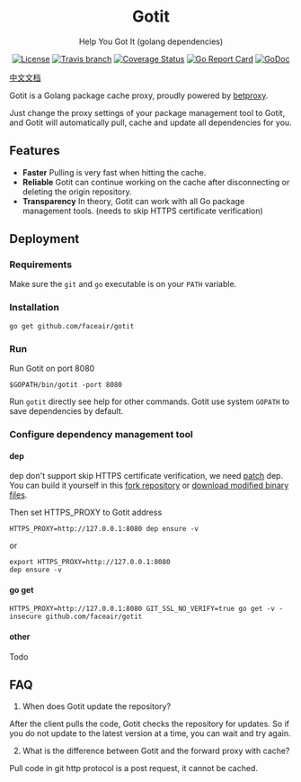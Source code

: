<h1 align="center">Gotit</h1>
<p align="center">Help You Got It (golang dependencies)</p>

<p align="center">
    <a href="https://raw.githubusercontent.com/faceair/gotit/master/LICENSE"><img src="https://img.shields.io/hexpm/l/plug.svg" alt="License"></a>
    <a href="https://travis-ci.org/faceair/gotit"><img src="https://img.shields.io/travis/faceair/gotit/master.svg?t=1529297795" alt="Travis branch"></a>
    <a href="https://coveralls.io/github/faceair/gotit?branch=master"><img src="https://coveralls.io/repos/github/faceair/gotit/badge.svg?branch=master&t=1529297795" alt="Coverage Status"></a>
    <a href="https://goreportcard.com/report/github.com/faceair/gotit"><img src="https://goreportcard.com/badge/github.com/faceair/gotit?t=1529297795" alt="Go Report Card"></a>
    <a href="https://godoc.org/github.com/faceair/gotit"><img src="https://godoc.org/github.com/faceair/gotit?status.svg" alt="GoDoc"></a>
</p>

[中文文档](README.zh.md)

Gotit is a Golang package cache proxy, proudly powered by [betproxy](https://github.com/faceair/betproxy).

Just change the proxy settings of your package management tool to Gotit, and Gotit will automatically pull, cache and update all dependencies for you.

## Features

- **Faster** Pulling is very fast when hitting the cache.
- **Reliable** Gotit can continue working on the cache after disconnecting or deleting the origin repository.
- **Transparency** In theory, Gotit can work with all Go package management tools. (needs to skip HTTPS certificate verification)

## Deployment

### Requirements

Make sure the `git` and `go` executable is on your `PATH` variable.

### Installation

```
go get github.com/faceair/gotit
```

### Run

Run Gotit on port 8080
```
$GOPATH/bin/gotit -port 8080
```
Run `gotit` directly see help for other commands. Gotit use system `GOPATH` to save dependencies by default.

### Configure dependency management tool

#### dep

dep don't support skip HTTPS certificate verification, we need [patch](https://github.com/faceair/dep/commit/43c5e6bf4597bc644a9326d16849b986076b7921) dep. You can build it yourself in this [fork repository](https://github.com/faceair/dep) or [download modified binary files](https://github.com/faceair/dep/releases/latest).

Then set HTTPS_PROXY to Gotit address
```
HTTPS_PROXY=http://127.0.0.1:8080 dep ensure -v
```
or
```
export HTTPS_PROXY=http://127.0.0.1:8080
dep ensure -v
```

#### go get

```
HTTPS_PROXY=http://127.0.0.1:8080 GIT_SSL_NO_VERIFY=true go get -v -insecure github.com/faceair/gotit
```

#### other

Todo

## FAQ

1. When does Gotit update the repository?

After the client pulls the code, Gotit checks the repository for updates. So if you do not update to the latest version at a time, you can wait and try again.

2. What is the difference between Gotit and the forward proxy with cache?

Pull code in git http protocol is a post request, it cannot be cached.
